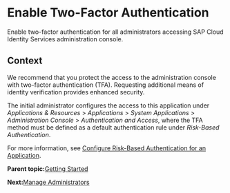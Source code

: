 <!-- loioc6a5c41872234d8b80f28d48a4d31ca0 -->

# Enable Two-Factor Authentication

Enable two-factor authentication for all administrators accessing SAP Cloud Identity Services administration console.
 

<a name="loioc6a5c41872234d8b80f28d48a4d31ca0__context_bkb_j5c_lxb"/>

## Context

We recommend that you protect the access to the administration console with two-factor authentication \(TFA\). Requesting additional means of identity verification provides enhanced security.

The initial administrator configures the access to this application under *Applications & Resources* \> *Applications* \> *System Applications* \> *Administration Console* \> *Authentication and Access*, where the TFA method must be defined as a default authentication rule under *Risk-Based Authentication*.

For more information, see [Configure Risk-Based Authentication for an Application](https://help.sap.com/docs/identity-authentication/identity-authentication/configure-risk-based-authentication-for-application?version=Cloud).

**Parent topic:**[Getting Started](getting-started-cac115c.md "Getting started with SAP Cloud Identity Services involves the following steps:")

**Next:**[Manage Administrators](manage-administrators-ac8ea90.md "View and configure the administrator authorizations. Add additional user administrators.")

